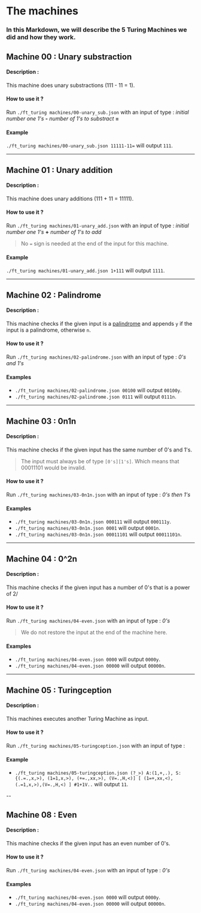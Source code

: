 # The machines
### In this Markdown, we will describe the 5 Turing Machines we did and how they work.

## Machine 00 : Unary substraction
#### Description :
This machine does unary substractions (111 - 11 = 1).
#### How to use it ?
Run `./ft_turing machines/00-unary_sub.json` with an input of type : *initial number one 1's* **-** *number of 1's to substract* **=**
#### Example
`./ft_turing machines/00-unary_sub.json 11111-11=`  will output `111`.

---

## Machine 01 : Unary addition
#### Description :
This machine does unary additions (111 + 11 = 11111).
#### How to use it ?
Run `./ft_turing machines/01-unary_add.json` with an input of type : *initial number one 1's* **+** *number of 1's to add*
> No `=` sign is needed at the end of the input for this machine.
#### Example
`./ft_turing machines/01-unary_add.json 1+111`  will output `1111`.

---

## Machine 02 : Palindrome
#### Description :
This machine checks if the given input is a [palindrome](https://en.wikipedia.org/wiki/Palindrome) and appends `y` if the input is a palindrome, otherwise `n`.
#### How to use it ?
Run `./ft_turing machines/02-palindrome.json` with an input of type : *0's and 1's*
#### Examples
- `./ft_turing machines/02-palindrome.json 00100` will output `00100y`.
- `./ft_turing machines/02-palindrome.json 0111` will output `0111n`.

---

## Machine 03 : 0n1n
#### Description :
This machine checks if the given input has the same number of 0's and 1's.
> The input must always be of type `[0's][1's]`. Which means that 00011101 would be invalid.
#### How to use it ?
Run `./ft_turing machines/03-0n1n.json` with an input of type : *0's then 1's*
#### Examples
- `./ft_turing machines/03-0n1n.json 000111` will output `000111y`.
- `./ft_turing machines/03-0n1n.json 0001` will output `0001n`.
- `./ft_turing machines/03-0n1n.json 00011101` will output `00011101n`.

---

## Machine 04 : 0^2n
#### Description :
This machine checks if the given input has a number of 0's that is a power of 2/
#### How to use it ?
Run `./ft_turing machines/04-even.json` with an input of type : *0's*
> We do not restore the input at the end of the machine here.
#### Examples
- `./ft_turing machines/04-even.json 0000` will output `0000y`.
- `./ft_turing machines/04-even.json 00000` will output `00000n`.

---

## Machine 05 : Turingception
#### Description :
This machines executes another Turing Machine as input.
#### How to use it ?
Run `./ft_turing machines/05-turingception.json` with an input of type :
#### Example
- `./ft_turing machines/05-turingception.json (?_>) A:(1,+,.), S: {(.=.,x,>), (1=1,x,>), (+=.,xx,>), (V=.,H,<)] [ (1=+,xx,<), (.=1,x,>),(V=.,H,<) ] #1+1V..` will output `11`.

--

## Machine 08 : Even
#### Description :
This machine checks if the given input has an even number of 0's.
#### How to use it ?
Run `./ft_turing machines/04-even.json` with an input of type : *0's*
#### Examples
- `./ft_turing machines/04-even.json 0000` will output `0000y`.
- `./ft_turing machines/04-even.json 00000` will output `00000n`.